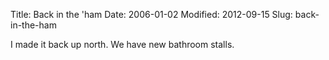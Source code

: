 Title: Back in the 'ham
Date: 2006-01-02
Modified: 2012-09-15
Slug: back-in-the-ham

I made it back up north. We have new bathroom stalls.
